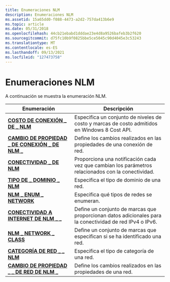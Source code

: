 ```yaml
---
title: Enumeraciones NLM
description: Enumeraciones NLM
ms.assetid: 15a65dd0-f088-4473-a2d2-757da413b6e9
ms.topic: article
ms.date: 05/31/2018
ms.openlocfilehash: 44cb21ebabd1dddae23e4d8a9526bafeb3b2f620
ms.sourcegitcommit: d75fc10b9f0825bbe5ce5045c90d4045e3c53243
ms.translationtype: MT
ms.contentlocale: es-ES
ms.lasthandoff: 09/13/2021
ms.locfileid: "127473758"
---
```

# <a name="nlm-enumerations"></a>Enumeraciones NLM

A continuación se muestra la enumeración NLM.

| Enumeración                                                                 | Descripción                                                                                |
|-----------------------------------------------------------------------------|--------------------------------------------------------------------------------------------|
| [**COSTO DE CONEXIÓN \_ DE \_ NLM**](/windows/desktop/api/Netlistmgr/ne-netlistmgr-nlm_connection_cost)                        | Especifica un conjunto de niveles de costo y marcas de costo admitidos en Windows 8 Cost API.            |
| [**CAMBIO DE PROPIEDAD \_ DE CONEXIÓN \_ DE NLM \_**](/windows/desktop/api/Netlistmgr/ne-netlistmgr-nlm_connection_property_change) | Define los cambios realizados en las propiedades de una conexión de red.                            |
| [**CONECTIVIDAD \_ DE NLM**](/windows/desktop/api/Netlistmgr/ne-netlistmgr-nlm_connectivity)                               | Proporciona una notificación cada vez que cambian los parámetros relacionados con la conectividad.               |
| [**TIPO DE \_ DOMINIO \_ NLM**](/windows/desktop/api/Netlistmgr/ne-netlistmgr-nlm_domain_type)                                | Especifica el tipo de dominio de una red.                                                    |
| [**NLM \_ ENUM \_ NETWORK**](/windows/desktop/api/Netlistmgr/ne-netlistmgr-nlm_enum_network)                              | Especifica qué tipos de redes se enumeran.                                           |
| [**CONECTIVIDAD A INTERNET DE NLM \_ \_**](/windows/desktop/api/Netlistmgr/ne-netlistmgr-nlm_internet_connectivity)            | Define un conjunto de marcas que proporcionan datos adicionales para la conectividad de red IPv4 o IPv6. |
| [**NLM \_ NETWORK \_ CLASS**](/windows/desktop/api/Netlistmgr/ne-netlistmgr-nlm_network_class)                            | Define un conjunto de marcas que especifican si se ha identificado una red.                      |
| [**CATEGORÍA DE RED \_ \_ NLM**](/windows/desktop/api/Netlistmgr/ne-netlistmgr-nlm_network_category)                      | Especifica el tipo de categoría de una red.                                                  |
| [**CAMBIO DE PROPIEDAD \_ \_ DE RED DE NLM \_**](/windows/desktop/api/Netlistmgr/ne-netlistmgr-nlm_network_property_change)       | Define los cambios realizados en las propiedades de una red.                                       |



 

 

 




